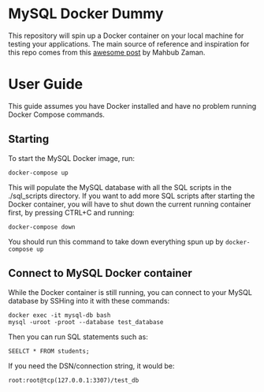 # MySQL Docker Dummy
This repository will spin up a Docker container on your local machine for testing your applications. The main source of reference and inspiration for this repo comes from this [awesome post](https://towardsdatascience.com/how-to-run-mysql-using-docker-ed4cebcd90e4
) by Mahbub Zaman.

# User Guide

This guide assumes you have Docker installed and have no problem running Docker Compose commands.

## Starting
To start the MySQL Docker image, run:

```
docker-compose up
```

This will populate the MySQL database with all the SQL scripts in the ./sql_scripts directory. If you want to add more SQL scripts after starting the Docker container, you will have to shut down the current running container first, by pressing CTRL+C and running:

```
docker-compose down
```

You should run this command to take down everything spun up by ```docker-compose up```

## Connect to MySQL Docker container
While the Docker container is still running, you can connect to your MySQL database by SSHing into it with these commands:
```
docker exec -it mysql-db bash
mysql -uroot -proot --database test_database
```

Then you can run SQL statements such as:
```
SEELCT * FROM students;
```

If you need the DSN/connection string, it would be:
```
root:root@tcp(127.0.0.1:3307)/test_db
```